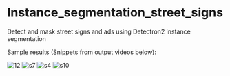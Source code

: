# Instance_segmentation_street_signs
Detect and mask street signs and ads using Detectron2 instance segmentation

Sample results (Snippets from output videos below):


![12](https://user-images.githubusercontent.com/108494589/206840869-937ba59c-4c48-45f3-af3d-9277a20fa21f.jpg)
![s7](https://user-images.githubusercontent.com/108494589/206840884-4e079150-88d6-4f4a-abc1-f42d221b09f2.jpg)
![s4](https://user-images.githubusercontent.com/108494589/206840894-bb125c4c-6323-475f-b2c9-5c198cd1ef4e.jpg)
![s10](https://user-images.githubusercontent.com/108494589/206840896-d6f919cc-c34d-4cf3-a1d2-8163d4dbdc80.jpg)
